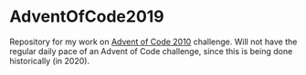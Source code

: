 # AdventOfCode2019

Repository for my work on [Advent of Code 2010](https://adventofcode.com/2019) challenge.
Will not have the regular daily pace of an Advent of Code challenge, since this is being done historically (in 2020).